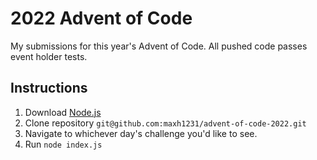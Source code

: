 # 2022 Advent of Code
My submissions for this year's Advent of Code. All pushed code passes event holder tests. 

## Instructions
1. Download [Node.js](https://nodejs.org/en/download/)
2. Clone repository `git@github.com:maxh1231/advent-of-code-2022.git`
3. Navigate to whichever day's challenge you'd like to see.
4. Run `node index.js`
